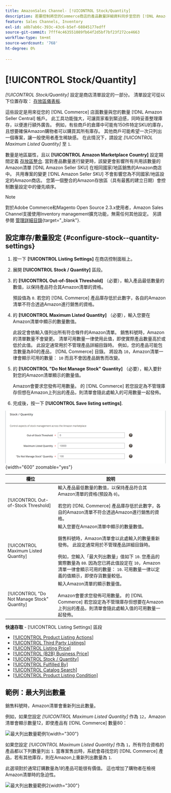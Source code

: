 ```yaml
---
title: AmazonSales Channel- [!UICONTROL Stock/Quantity]
description: 若要控制將您的Commerce商店的產品數量詳細資料同步至您的 [!DNL Amazon Seller Central] 帳戶，更新「庫存/數量」設定。
feature: Sales Channels, Inventory
exl-id: a8b7ab6c-393c-43c6-b5ef-68845177edff
source-git-commit: 7fff4c463551089fb64f2d5bf7bf23f272ce4663
workflow-type: tm+mt
source-wordcount: '768'
ht-degree: 0%

---
```


# [!UICONTROL Stock/Quantity]

*[!UICONTROL Stock/Quantity]* 設定是商店清單設定的一部分。 清單設定可從以下位置存取： [存放區儀表板](./amazon-store-dashboard.md).

這些設定是用來從您的 [!DNL Commerce] 店面數量與您的數量 [!DNL Amazon Seller Central] 帳戶。 此工具功能強大，可讓買家看到緊迫感，同時妥善整理庫存，以便進行額外廣告。 例如，有些商戶的倉庫中可能有150件特定SKU的庫存，且想要確保Amazon購物者可以購買其所有庫存。 其他商戶可能希望一次只列出一個專案，讓一般使用者產生稀缺感。 在此情況下，請設定 *[!UICONTROL Maximum Listed Quantity]* 至 `1`.

數量是地區屬性，且以 **[!UICONTROL Amazon Marketplace Country]** 設定期間定義 [存放區整合](./store-integration.md). 當對產品數量進行變更時，該變更會影響所有共用該數量的Amazon清單 [!DNL Amazon Seller SKU] 在相同國家/地區銷售的Amazon商店中。 共用專案的變更 [!DNL Amazon Seller SKU] 不會影響您為不同國家/地區設定的Amazon商店。 您第一個整合的Amazon存放區（具有最舊的建立日期）會控制數量設定中的優先順序。

>[!NOTE]
>
>對於Adobe Commerce和Magento Open Source 2.3.x使用者，Amazon Sales Channel支援使用Inventory management擴充功能，無需任何其他設定。 另請參閱 [管理詳細目錄](https://docs.magento.com/user-guide/v2.3/catalog/inventory-management.html){target="_blank"}.

## 設定庫存/數量設定 {#configure-stock--quantity-settings}

1. 按一下 **[!UICONTROL Listing Settings]** 在商店控制面板上。

1. 展開 **[!UICONTROL Stock / Quantity]** 區段。

1. 的 **[!UICONTROL Out-of-Stock Threshold]** （必要），輸入產品最低數量的數值，以保持產品符合其Amazon清單的資格。

   預設值為 `0`. 若您的 [!DNL Commerce] 產品庫存低於此數字，各自的Amazon清單不符合透過Amazon進行銷售的資格。

1. 的 **[!UICONTROL Maximum Listed Quantity]** （必要），輸入您要在Amazon清單中顯示的數量數值。

   此設定會依輸入值列出所有符合條件的Amazon清單。 銷售料號時，Amazon的清單數量不會變更。 清單可用數量一律使用此值，即使實際產品數量高於或低於此值。 此設定通常用於不管理產品詳細目錄時。 例如，您的產品可能包含數量為80的產品， [!DNL Commerce] 目錄。 將設為 `10`，Amazon清單一律會顯示可用的數量： `10` 而且不會因產品銷售而改變。

1. 的 **[!UICONTROL "Do Not Manage Stock" Quantity]** （必要），輸入要針對您的Amazon清單顯示的數量值。

   Amazon會要求您發佈可用數量。 的 [!DNL Commerce] 若您設定為不管理庫存但想在Amazon上列出的產品，則清單會隨此處輸入的可用數量一起發佈。

1. 完成後，按一下 **[!UICONTROL Save listing settings]**.

![庫存/數量設定](assets/amazon-stock-quantity.png){width="600" zoomable="yes"}

| 欄位 | 說明 |
|---------------------------------------------|--------------------------------------------------------------------------------------------------------------------------------------------------------------------------------------------------------------------------------------------------------------------------------------------------------------------------------------------------------------------------------------------------------------------------------------------------------------------------------------------------------------------------------------------------------------------------------------------------|
| [!UICONTROL Out-of-Stock Threshold] | 輸入產品最低數量的數值，以保持產品符合其Amazon清單的資格(預設為 `0`)。<br><br>若您的 [!DNL Commerce] 產品庫存低於此數字，各自的Amazon清單不符合透過Amazon進行銷售的資格。 |
| [!UICONTROL Maximum Listed Quantity] | 輸入您要在Amazon清單中顯示的數量數值。<br><br>銷售料號時，Amazon清單會以此處輸入的數量重新發佈。 此設定通常用於不管理產品詳細目錄時。<br><br>例如，您輸入「最大列出數量」值如下 `10`. 您產品的實際數量為 `80`. 因為您已將此值設定在 `10`，Amazon清單一律會顯示可用的數量： `10`. 可用數量一律以定義的值顯示，即使存貨數量較低。 |
| [!UICONTROL "Do Not Manage Stock" Quantity] | 輸入Amazon清單的顯示數量值。<br><br>Amazon會要求您發佈可用數量。 的 [!DNL Commerce] 若您設定為不管理庫存但想要在Amazon上列出的產品，則清單會隨此處輸入值的可用數量一起發佈。 |

**快速存取** - [!UICONTROL Listing Settings] 區段

- [[!UICONTROL Product Listing Actions]](./product-listing-actions.md)
- [[!UICONTROL Third Party Listings]](./third-party-listing-settings.md)
- [[!UICONTROL Listing Price]](./listing-price.md)
- [[!UICONTROL (B2B) Business Price]](./business-pricing.md)
- [[!UICONTROL Stock / Quantity]](./stock-quantity.md)
- [[!UICONTROL Fulfilled By]](./fulfilled-by.md)
- [[!UICONTROL Catalog Search]](./catalog-search.md)
- [[!UICONTROL Product Listing Condition]](./product-listing-condition.md)

## 範例：最大列出數量

銷售料號時，Amazon清單會重新列出此數量。

例如，如果您設定 *[!UICONTROL Maximum Listed Quantity]* 作為 `12`，Amazon清單會顯示數量12，即使產品有 [!DNL Commerce] 數量80：

![最大列出數量範例1](assets/amazon-max-listed-quantity.png){width="300"}

如果您設定 *[!UICONTROL Maximum Listed Quantity]* 作為 `1`，所有符合資格的產品都以下列數量列出 `1`. 當專案售出時，系統會尋找您的 [!DNL Commerce] 產品，若有其他庫存，則在Amazon上重新列出數量為 `1`.

此選項對於通常訂購數量為1的產品可能很有價值。 這也增加了購物者在檢視Amazon清單時的急迫性。

![最大列出數量範例2](assets/amazon-max-listed-quantity-1.png){width="300"}
